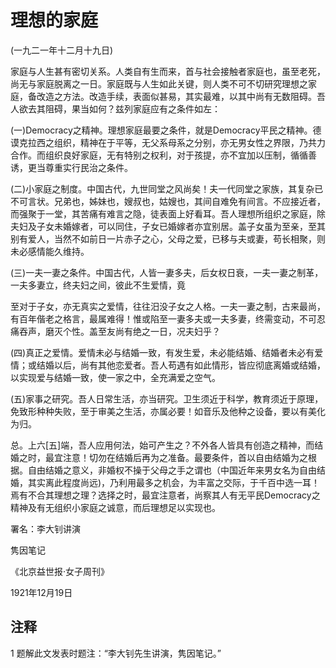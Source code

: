# 理想的家庭

(一九二一年十二月十九日)

 

家庭与人生甚有密切关系。人类自有生而来，首与社会接触者家庭也，虽至老死，尚无与家庭脱离之一日。家庭既与人生如此关键，则人类不可不切研究理想之家庭，备改造之方法。改造手续，表面似甚易，其实最难，以其中尚有无数阻碍。吾人欲去其阻碍，果当如何？兹列家庭应有之条件如左：

(一)Democracy之精神。理想家庭最要之条件，就是Democracy平民之精神。德谟克拉西之组织，精神在于平等，无父系母系之分别，亦无男女性之界限，乃共力合作。而组织良好家庭，无有特别之权利，对于孩提，亦不宜加以压制，循循善诱，更当尊重实行民治之条件。

(二)小家庭之制度。中国古代，九世同堂之风尚矣！夫一代同堂之家族，其复杂已不可言状。兄弟也，姊妹也，嫂叔也，姑嫂也，其间自难免有间言。不应接近者，而强聚于一堂，其苦痛有难言之隐，徒表面上好看耳。吾人理想所组织之家庭，除夫妇及子女未婚嫁者，可以同住，子女已婚嫁者亦宜别居。盖子女虽为至亲，至其别有爱人，当然不如前日一片赤子之心，父母之爱，已移与夫或妻，苟长相聚，则未必感情能久维持。

(三)一夫一妻之条件。中国古代，人皆一妻多夫，后女权日衰，一夫一妻之制革，一夫多妻立，终夫妇之间，彼此不生爱情，竟

至对于子女，亦无真实之爱情，往往汨没子女之人格。一夫一妻之制，古来最尚，有百年偕老之格言，最属难得！惟或陷至一妻多夫或一夫多妻，终需变动，不可忍痛吞声，磨灭个性。盖至友尚有绝之一日，况夫妇乎？

(四)真正之爱情。爱情未必与结婚一致，有发生爱，未必能结婚、结婚者未必有爱情；或结婚以后，尚有其他恋爱者。吾人苟遇有如此情形，皆应彻底离婚或结婚，以实现爱与结婚一致，使一家之中，全充满爱之空气。

(五)家事之研究。吾人日常生活，亦当研究。卫生须近于科学，教育须近于原理，免致形种种失败，至于审美之生活，亦属必要！如音乐及他种之设备，要以有美化为归。

总。上六[五]端，吾人应用何法，始可产生之？不外各人皆具有创造之精神，而结婚之时，最宜注意！切勿在结婚后再为之准备。最要条件，首以自由结婚为之根据。自由结婚之意义，非婚权不操于父母之手之谓也（中国近年来男女名为自由结婚，其实离此程度尚远)，乃利用最多之机会，为丰富之交际，于千百中选一耳！焉有不合其理想之理？选择之时，最宜注意者，尚察其人有无平民Democracy之精神及有无组织小家庭之诚意，而后理想足以实现也。

 

署名：李大钊讲演

隽因笔记

《北京益世报·女子周刊》

1921年12月19日

 

## 注释
1 题解此文发表时题注：“李大钊先生讲演，隽因笔记。”
